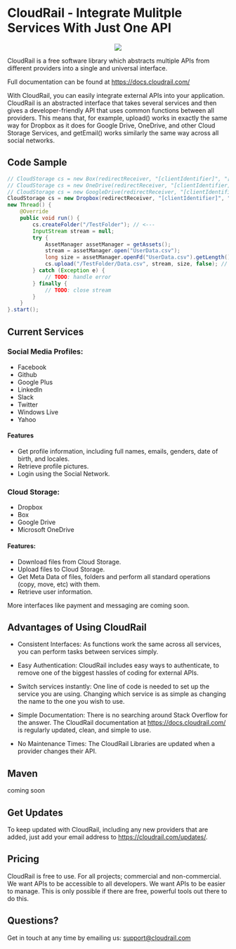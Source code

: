 # CloudRail - Integrate Mulitple Services With Just One API

<p align="center">
  <img src="http://cloudrail.com/wp-content/uploads/2016/05/cloudrail_SI_github.png"/>
</p>

CloudRail is a free software library which abstracts multiple APIs from different providers into a single and universal interface.

Full documentation can be found at https://docs.cloudrail.com/

With CloudRail, you can easily integrate external APIs into your application. CloudRail is an abstracted interface that takes several services and then gives a developer-friendly API that uses common functions between all providers. This means that, for example, upload() works in exactly the same way for Dropbox as it does for Google Drive, OneDrive, and other Cloud Storage Services, and getEmail() works similarly the same way across all social networks.

## Code Sample
```` java
// CloudStorage cs = new Box(redirectReceiver, "[clientIdentifier]", "[clientSecret]");
// CloudStorage cs = new OneDrive(redirectReceiver, "[clientIdentifier]", "[clientSecret]");
// CloudStorage cs = new GoogleDrive(redirectReceiver, "[clientIdentifier]", "[clientSecret]");
CloudStorage cs = new Dropbox(redirectReceiver, "[clientIdentifier]", "[clientSecret]");
new Thread() {
    @Override
    public void run() {
        cs.createFolder("/TestFolder"); // <---
        InputStream stream = null;
        try {
            AssetManager assetManager = getAssets();
            stream = assetManager.open("UserData.csv");
            long size = assetManager.openFd("UserData.csv").getLength();
            cs.upload("/TestFolder/Data.csv", stream, size, false); // <---
        } catch (Exception e) {
            // TODO: handle error
        } finally {
            // TODO: close stream
        }
    }
}.start();
````

## Current Services

### Social Media Profiles:

* Facebook
* Github
* Google Plus
* LinkedIn
* Slack
* Twitter
* Windows Live
* Yahoo

#### Features

* Get profile information, including full names, emails, genders, date of birth, and locales.
* Retrieve profile pictures.
* Login using the Social Network.

### Cloud Storage:

* Dropbox
* Box
* Google Drive
* Microsoft OneDrive

#### Features:

* Download files from Cloud Storage.
* Upload files to Cloud Storage.
* Get Meta Data of files, folders and perform all standard operations (copy, move, etc) with them.
* Retrieve user information.

More interfaces like payment and messaging are coming soon.

## Advantages of Using CloudRail

* Consistent Interfaces: As functions work the same across all services, you can perform tasks between services simply.

* Easy Authentication: CloudRail includes easy ways to authenticate, to remove one of the biggest hassles of coding for external APIs.

* Switch services instantly: One line of code is needed to set up the service you are using. Changing which service is as simple as changing the name to the one you wish to use.

* Simple Documentation: There is no searching around Stack Overflow for the answer. The CloudRail documentation at https://docs.cloudrail.com/ is regularly updated, clean, and simple to use. 

* No Maintenance Times: The CloudRail Libraries are updated when a provider changes their API.

## Maven
coming soon

## Get Updates

To keep updated with CloudRail, including any new providers that are added, just add your email address to https://cloudrail.com/updates/.

## Pricing

CloudRail is free to use. For all projects; commercial and non-commercial. We want APIs to be accessible to all developers. We want APIs to be easier to manage. This is only possible if there are free, powerful tools out there to do this.

## Questions?

Get in touch at any time by emailing us: support@cloudrail.com
